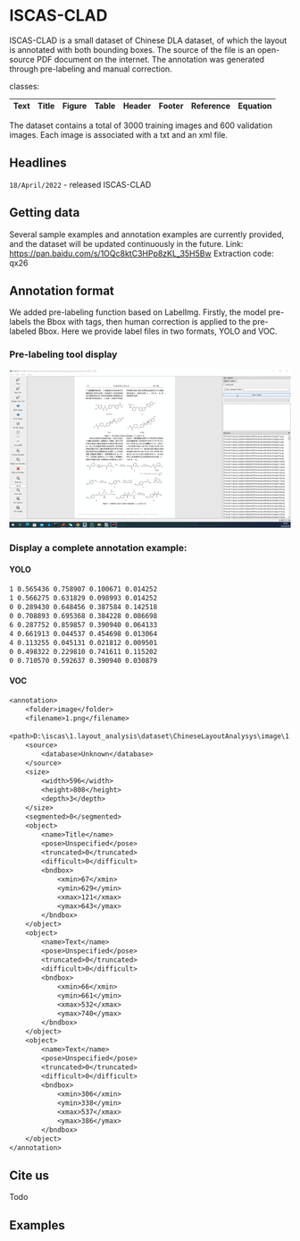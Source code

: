 # ISCAS-CLAD  

ISCAS-CLAD is a small dataset of Chinese DLA dataset, of which the layout is annotated with both bounding boxes.
The source of the file is an open-source PDF document on the internet. The annotation was generated through pre-labeling and manual correction.

classes:

|Text|Title|Figure|Table|Header|Footer|Reference|Equation|
|---|---|---|---|---|---|---|---|

The dataset contains a total of 3000 training images and 600 validation images. Each image is associated with a txt and an xml file.

## Headlines

`18/April/2022` - released ISCAS-CLAD

## Getting data
Several sample examples and annotation examples are currently provided, and the dataset will be updated continuously in the future.
Link: https://pan.baidu.com/s/1OQc8ktC3HPp8zKL_35H5Bw 
Extraction code: qx26


## Annotation format
We added pre-labeling function based on LabelImg. Firstly, the model pre-labels the Bbox with tags, then human correction is applied to the pre-labeled Bbox.
Here we provide label files in two formats, YOLO and VOC.

### Pre-labeling tool display
![alt text](./auto_label/auto_label.gif)


### Display a complete annotation example:

#### YOLO
```
1 0.565436 0.758907 0.100671 0.014252
1 0.566275 0.631829 0.098993 0.014252
0 0.289430 0.648456 0.387584 0.142518
0 0.708893 0.695368 0.384228 0.086698
6 0.287752 0.859857 0.390940 0.064133
4 0.661913 0.044537 0.454698 0.013064
4 0.113255 0.045131 0.021812 0.009501
0 0.498322 0.229810 0.741611 0.115202
0 0.710570 0.592637 0.390940 0.030879
```
#### VOC
```
<annotation>
	<folder>image</folder>
	<filename>1.png</filename>
	<path>D:\iscas\1.layout_analysis\dataset\ChineseLayoutAnalysys\image\1.png</path>
	<source>
		<database>Unknown</database>
	</source>
	<size>
		<width>596</width>
		<height>808</height>
		<depth>3</depth>
	</size>
	<segmented>0</segmented>
	<object>
		<name>Title</name>
		<pose>Unspecified</pose>
		<truncated>0</truncated>
		<difficult>0</difficult>
		<bndbox>
			<xmin>67</xmin>
			<ymin>629</ymin>
			<xmax>121</xmax>
			<ymax>643</ymax>
		</bndbox>
	</object>
	<object>
		<name>Text</name>
		<pose>Unspecified</pose>
		<truncated>0</truncated>
		<difficult>0</difficult>
		<bndbox>
			<xmin>66</xmin>
			<ymin>661</ymin>
			<xmax>532</xmax>
			<ymax>740</ymax>
		</bndbox>
	</object>
	<object>
		<name>Text</name>
		<pose>Unspecified</pose>
		<truncated>0</truncated>
		<difficult>0</difficult>
		<bndbox>
			<xmin>306</xmin>
			<ymin>338</ymin>
			<xmax>537</xmax>
			<ymax>386</ymax>
		</bndbox>
	</object>
</annotation>
```

## Cite us

Todo

## Examples


